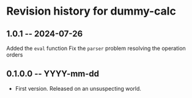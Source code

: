 # Revision history for dummy-calc
## 1.0.1 -- 2024-07-26

Added the `eval` function
Fix the `parser` problem resolving the operation orders

## 0.1.0.0 -- YYYY-mm-dd

* First version. Released on an unsuspecting world.
